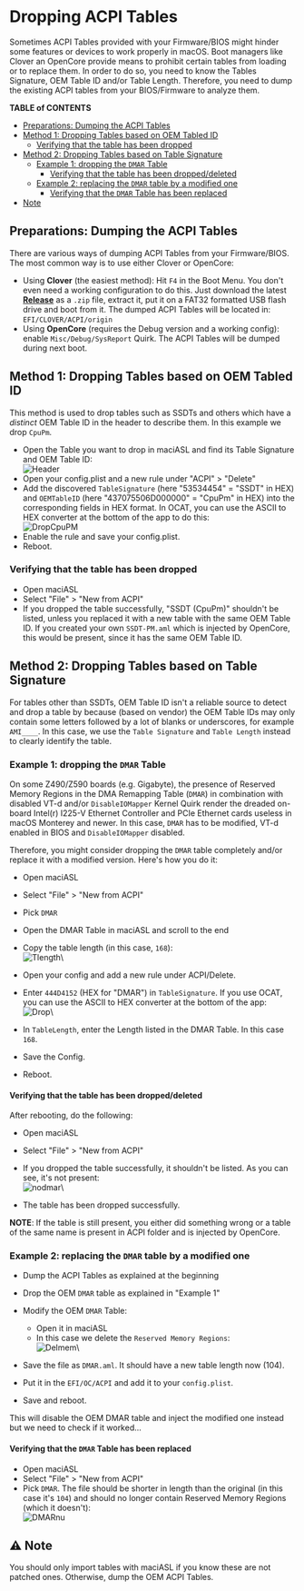 # Dropping ACPI Tables

Sometimes ACPI Tables provided with your Firmware/BIOS might hinder some features or devices to work properly in macOS. Boot managers like Clover an OpenCore provide means to prohibit certain tables from loading or to replace them. In order to do so, you need to know the Tables Signature, OEM Table ID and/or Table Length. Therefore, you need to dump the existing ACPI tables from your BIOS/Firmware to analyze them.

**TABLE of CONTENTS**

* [Preparations: Dumping the ACPI Tables](acpi\_dropping\_tables.md#preparations-dumping-the-acpi-tables)
* [Method 1: Dropping Tables based on OEM Tabled ID](acpi\_dropping\_tables.md#method-1-dropping-tables-based-on-oem-tabled-id)
  * [Verifying that the table has been dropped](acpi\_dropping\_tables.md#verifying-that-the-table-has-been-dropped)
* [Method 2: Dropping Tables based on Table Signature](acpi\_dropping\_tables.md#method-2-dropping-tables-based-on-table-signature)
  * [Example 1: dropping the `DMAR` Table](acpi\_dropping\_tables.md#example-1-dropping-the-dmar-table)
    * [Verifying that the table has been dropped/deleted](acpi\_dropping\_tables.md#verifying-that-the-table-has-been-droppeddeleted)
  * [Example 2: replacing the `DMAR` table by a modified one](acpi\_dropping\_tables.md#example-2-replacing-the-dmar-table-by-a-modified-one)
    * [Verifying that the `DMAR` Table has been replaced](acpi\_dropping\_tables.md#verifying-that-the-dmar-table-has-been-replaced)
* [ Note](acpi\_dropping\_tables.md#warning-note)

## Preparations: Dumping the ACPI Tables

There are various ways of dumping ACPI Tables from your Firmware/BIOS. The most common way is to use either Clover or OpenCore:

* Using **Clover** (the easiest method): Hit `F4` in the Boot Menu. You don't even need a working configuration to do this. Just download the latest [**Release**](https://github.com/CloverHackyColor/CloverBootloader/releases) as a `.zip` file, extract it, put it on a FAT32 formatted USB flash drive and boot from it. The dumped ACPI Tables will be located in: `EFI/CLOVER/ACPI/origin`
* Using **OpenCore** (requires the Debug version and a working config): enable `Misc/Debug/SysReport` Quirk. The ACPI Tables will be dumped during next boot.

## Method 1: Dropping Tables based on OEM Tabled ID

This method is used to drop tables such as SSDTs and others which have a _distinct_ OEM Table ID in the header to describe them. In this example we drop `CpuPm`.

* Open the Table you want to drop in maciASL and find its Table Signature and OEM Table ID:\
  ![Header](https://user-images.githubusercontent.com/76865553/140036308-a1abcdd2-ae38-49e7-9135-612e64e86ddf.png)
* Open your config.plist and a new rule under "ACPI" > "Delete"
* Add the discovered `TableSignature` (here "53534454" = "SSDT" in HEX) and `OEMTableID` (here "437075506D000000" = "CpuPm" in HEX) into the corresponding fields in HEX format. In OCAT, you can use the ASCII to HEX converter at the bottom of the app to do this:\
  ![DropCpuPM](https://user-images.githubusercontent.com/76865553/140036351-785f42b6-b0e6-43b3-9eb0-c6729c863a90.png)
* Enable the rule and save your config.plist.
* Reboot.

### Verifying that the table has been dropped

* Open maciASL
* Select "File" > "New from ACPI"
* If you dropped the table successfully, "SSDT (CpuPm)" shouldn't be listed, unless you replaced it with a new table with the same OEM Table ID. If you created your own `SSDT-PM.aml` which is injected by OpenCore, this would be present, since it has the same OEM Table ID.

## Method 2: Dropping Tables based on Table Signature

For tables other than SSDTs, OEM Table ID isn't a reliable source to detect and drop a table by because (based on vendor) the OEM Table IDs may only contain some letters followed by a lot of blanks or underscores, for example `AMI____`. In this case, we use the `Table Signature` and `Table Length` instead to clearly identify the table.

### Example 1: dropping the `DMAR` Table

On some Z490/Z590 boards (e.g. Gigabyte), the presence of Reserved Memory Regions in the DMA Remapping Table (`DMAR`) in combination with disabled VT-d and/or `DisableIOMapper` Kernel Quirk render the dreaded on-board Intel(r) I225-V Ethernet Controller and PCIe Ethernet cards useless in macOS Monterey and newer. In this case, `DMAR` has to be modified, VT-d enabled in BIOS and `DisableIOMapper` disabled.

Therefore, you might consider dropping the `DMAR` table completely and/or replace it with a modified version. Here's how you do it:

* Open maciASL
* Select "File" > "New from ACPI"
* Pick `DMAR`
* Open the DMAR Table in maciASL and scroll to the end
* Copy the table length (in this case, `168`):\
  ![Tlength](https://user-images.githubusercontent.com/76865553/139952797-38e332bc-3fed-450e-83fb-afa4a955a932.png)\

* Open your config and add a new rule under ACPI/Delete.
* Enter `444D4152` (HEX for "DMAR") in `TableSignature`. If you use OCAT, you can use the ASCII to HEX converter at the bottom of the app:\
  ![Drop](https://user-images.githubusercontent.com/76865553/139952827-a745cf27-a1f6-416e-ba0a-0ccab3c45884.png)\

* In `TableLength`, enter the Length listed in the DMAR Table. In this case `168`.
* Save the Config.
* Reboot.

#### Verifying that the table has been dropped/deleted

After rebooting, do the following:

* Open maciASL
* Select "File" > "New from ACPI"
* If you dropped the table successfully, it shouldn't be listed. As you can see, it's not present:\
  ![nodmar](https://user-images.githubusercontent.com/76865553/139952877-ef7d0f85-378d-4c6b-ac9a-efb7118ac4b6.png)\

* The table has been dropped successfully.

**NOTE**: If the table is still present, you either did something wrong or a table of the same name is present in ACPI folder and is injected by OpenCore.

### Example 2: replacing the `DMAR` table by a modified one

* Dump the ACPI Tables as explained at the beginning
* Drop the OEM `DMAR` table as explained in "Example 1"
* Modify the OEM `DMAR` Table:
  * Open it in maciASL
  * In this case we delete the `Reserved Memory Regions`:\
    ![Delmem](https://user-images.githubusercontent.com/76865553/139952931-70611f4e-0773-43a9-a1c7-90faef51703b.png)\

* Save the file as `DMAR.aml`. It should have a new table length now (104).
* Put it in the `EFI/OC/ACPI` and add it to your `config.plist`.
* Save and reboot.

This will disable the OEM DMAR table and inject the modified one instead but we need to check if it worked…

#### Verifying that the `DMAR` Table has been replaced

* Open maciASL
* Select "File" > "New from ACPI"
* Pick `DMAR`. The file should be shorter in length than the original (in this case it's `104`) and should no longer contain Reserved Memory Regions (which it doesn't):\
  ![DMARnu](https://user-images.githubusercontent.com/76865553/148192464-230e64c0-7817-4a83-b54d-c7d1f3e7adb6.png)

## :warning: Note

You should only import tables with maciASL if you know these are not patched ones. Otherwise, dump the OEM ACPI Tables.
